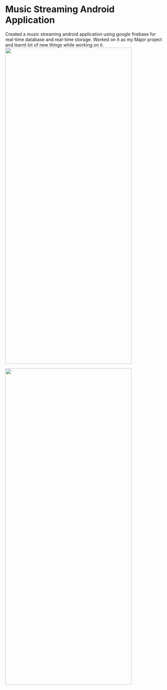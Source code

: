 # Music Streaming Android Application
 Created a music streaming android application using google firebase for real-time database and real-time storage. 
Worked on it as my Major project and learnt lot of new things while working on it.
<img src = "https://user-images.githubusercontent.com/67203784/86024341-7e727d00-ba4a-11ea-9299-610df8a9fd7d.jpg" height = "1000" width = "400">

<img src = "https://user-images.githubusercontent.com/67203784/86024711-f80a6b00-ba4a-11ea-9718-43a7b9480462.jpg" height = "1000" width = "400">

